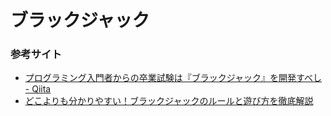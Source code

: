 # ブラックジャック

### 参考サイト
* [プログラミング入門者からの卒業試験は『ブラックジャック』を開発すべし - Qiita](https://qiita.com/hirossyi73/items/cf8648c31898216312e5)
* [どこよりも分かりやすい！ブラックジャックのルールと遊び方を徹底解説](https://www.lvtaizen.com/8980/)
